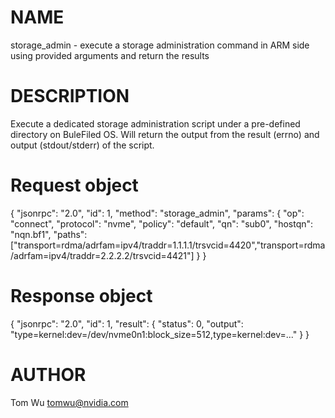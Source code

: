 # NAME

storage_admin - execute a storage administration command in ARM side using
                provided arguments and return the results

# DESCRIPTION

Execute a dedicated storage administration script under a pre-defined directory on BuleFiled OS.
Will return the output from the result (errno) and output (stdout/stderr) of the script.

# Request object

{
  "jsonrpc": "2.0",
  "id": 1,
  "method": "storage_admin",
  "params": {
    "op": "connect",
    "protocol": "nvme",
    "policy": "default",
    "qn": "sub0",
    "hostqn": "nqn.bf1",
    "paths": ["transport=rdma/adrfam=ipv4/traddr=1.1.1.1/trsvcid=4420","transport=rdma/adrfam=ipv4/traddr=2.2.2.2/trsvcid=4421"]
  }
}

# Response object

{
  "jsonrpc": "2.0",
  "id": 1,
  "result": {
    "status": 0,
    "output": "type=kernel:dev=/dev/nvme0n1:block_size=512,type=kernel:dev=..."
  }
}

# AUTHOR

Tom Wu <tomwu@nvidia.com>
